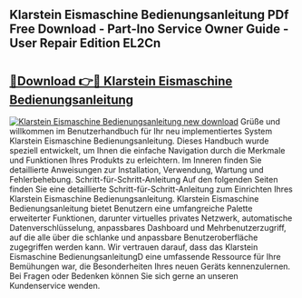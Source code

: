 ## Klarstein Eismaschine Bedienungsanleitung PDf Free Download - Part-lno Service Owner Guide - User Repair Edition EL2Cn

# <h2><a href="http://df4vgjt.blite.top/?on=Klarstein+Eismaschine+Bedienungsanleitung">🔗Download 👉🔴 Klarstein Eismaschine Bedienungsanleitung</a></h2>

[![Klarstein Eismaschine Bedienungsanleitung new download](https://i.imgur.com/lujVjoI.png)](http://df4vgjt.blite.top/?on=Klarstein+Eismaschine+Bedienungsanleitung)
Grüße und willkommen im Benutzerhandbuch für Ihr neu implementiertes System Klarstein Eismaschine Bedienungsanleitung. Dieses Handbuch wurde speziell entwickelt, um Ihnen die einfache Navigation durch die Merkmale und Funktionen Ihres Produkts zu erleichtern. Im Inneren finden Sie detaillierte Anweisungen zur Installation, Verwendung, Wartung und Fehlerbehebung. Schritt-für-Schritt-Anleitung Auf den folgenden Seiten finden Sie eine detaillierte Schritt-für-Schritt-Anleitung zum Einrichten Ihres Klarstein Eismaschine Bedienungsanleitung. Klarstein Eismaschine Bedienungsanleitung bietet Benutzern eine umfangreiche Palette erweiterter Funktionen, darunter virtuelles privates Netzwerk, automatische Datenverschlüsselung, anpassbares Dashboard und Mehrbenutzerzugriff, auf die alle über die schlanke und anpassbare Benutzeroberfläche zugegriffen werden kann. Wir vertrauen darauf, dass das Klarstein Eismaschine BedienungsanleitungD eine umfassende Ressource für Ihre Bemühungen war, die Besonderheiten Ihres neuen Geräts kennenzulernen. Bei Fragen oder Bedenken können Sie sich gerne an unseren Kundenservice wenden.
